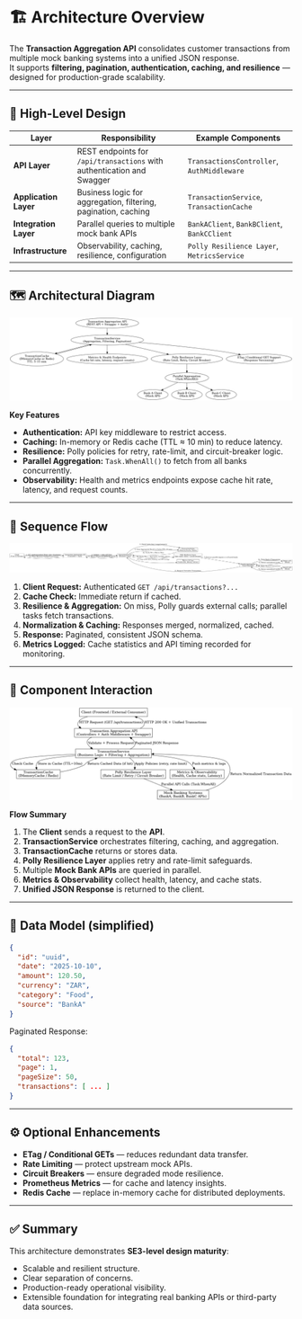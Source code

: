 # 🏗️ Architecture Overview

The **Transaction Aggregation API** consolidates customer transactions from multiple mock banking systems into a unified JSON response.  
It supports **filtering, pagination, authentication, caching, and resilience** — designed for production-grade scalability.

---

## 🧠 High-Level Design

| Layer | Responsibility | Example Components |
|-------|----------------|--------------------|
| **API Layer** | REST endpoints for `/api/transactions` with authentication and Swagger | `TransactionsController`, `AuthMiddleware` |
| **Application Layer** | Business logic for aggregation, filtering, pagination, caching | `TransactionService`, `TransactionCache` |
| **Integration Layer** | Parallel queries to multiple mock bank APIs | `BankAClient`, `BankBClient`, `BankCClient` |
| **Infrastructure** | Observability, caching, resilience, configuration | `Polly Resilience Layer`, `MetricsService` |

---

## 🗺️ Architectural Diagram

![Transaction Aggregation API Architecture](./docs/transaction_aggregation_api_architecture_enhanced.png)

**Key Features**
- **Authentication:** API key middleware to restrict access.  
- **Caching:** In-memory or Redis cache (TTL ≈ 10 min) to reduce latency.  
- **Resilience:** Polly policies for retry, rate-limit, and circuit-breaker logic.  
- **Parallel Aggregation:** `Task.WhenAll()` to fetch from all banks concurrently.  
- **Observability:** Health and metrics endpoints expose cache hit rate, latency, and request counts.

---

## 🔄 Sequence Flow

![Request Lifecycle](./docs/transaction_aggregation_api_sequence_detailed.png)

1. **Client Request:** Authenticated `GET /api/transactions?...`  
2. **Cache Check:** Immediate return if cached.  
3. **Resilience & Aggregation:** On miss, Polly guards external calls; parallel tasks fetch transactions.  
4. **Normalization & Caching:** Responses merged, normalized, cached.  
5. **Response:** Paginated, consistent JSON schema.  
6. **Metrics Logged:** Cache statistics and API timing recorded for monitoring.

---

## 🔌 Component Interaction

![Component Interaction Diagram](./docs/transaction_aggregation_api_component_interaction.png)

**Flow Summary**
1. The **Client** sends a request to the **API**.  
2. **TransactionService** orchestrates filtering, caching, and aggregation.  
3. **TransactionCache** returns or stores data.  
4. **Polly Resilience Layer** applies retry and rate-limit safeguards.  
5. Multiple **Mock Bank APIs** are queried in parallel.  
6. **Metrics & Observability** collect health, latency, and cache stats.  
7. **Unified JSON Response** is returned to the client.

---

## 🧩 Data Model (simplified)

```json
{
  "id": "uuid",
  "date": "2025-10-10",
  "amount": 120.50,
  "currency": "ZAR",
  "category": "Food",
  "source": "BankA"
}
```

Paginated Response:
```json
{
  "total": 123,
  "page": 1,
  "pageSize": 50,
  "transactions": [ ... ]
}
```

---

## ⚙️ Optional Enhancements
- **ETag / Conditional GETs** — reduces redundant data transfer.  
- **Rate Limiting** — protect upstream mock APIs.  
- **Circuit Breakers** — ensure degraded mode resilience.  
- **Prometheus Metrics** — for cache and latency insights.  
- **Redis Cache** — replace in-memory cache for distributed deployments.

---

## ✅ Summary

This architecture demonstrates **SE3-level design maturity**:
- Scalable and resilient structure.  
- Clear separation of concerns.  
- Production-ready operational visibility.  
- Extensible foundation for integrating real banking APIs or third-party data sources.
